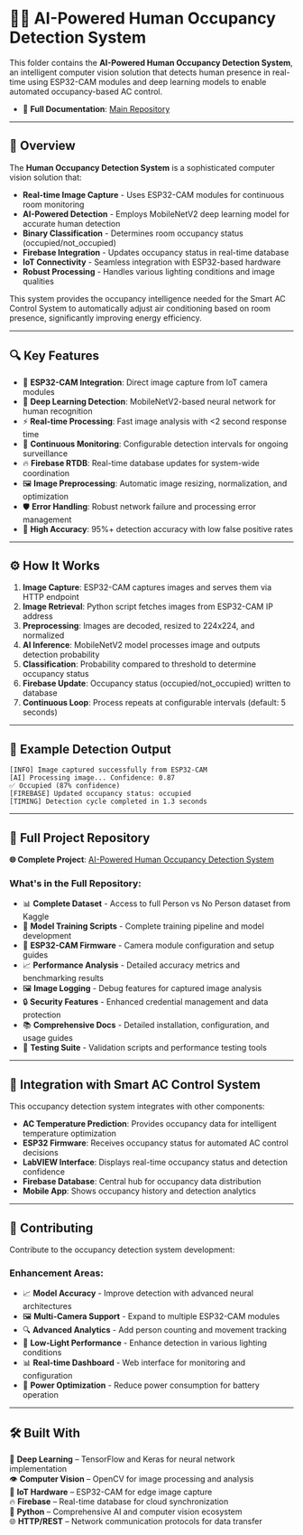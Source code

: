 # 🕵️‍♂️ AI-Powered Human Occupancy Detection System

This folder contains the **AI-Powered Human Occupancy Detection System**, an intelligent computer vision solution that detects human presence in real-time using ESP32-CAM modules and deep learning models to enable automated occupancy-based AC control.

- 🔗 **Full Documentation**: [Main Repository](https://github.com/SahanUday/AI-powered-human-occupancy-detection-system)

---

## 📌 Overview

The **Human Occupancy Detection System** is a sophisticated computer vision solution that:

* **Real-time Image Capture** - Uses ESP32-CAM modules for continuous room monitoring
* **AI-Powered Detection** - Employs MobileNetV2 deep learning model for accurate human detection
* **Binary Classification** - Determines room occupancy status (occupied/not_occupied)
* **Firebase Integration** - Updates occupancy status in real-time database
* **IoT Connectivity** - Seamless integration with ESP32-based hardware
* **Robust Processing** - Handles various lighting conditions and image qualities

This system provides the occupancy intelligence needed for the Smart AC Control System to automatically adjust air conditioning based on room presence, significantly improving energy efficiency.

---

## 🔍 Key Features

* 📸 **ESP32-CAM Integration**: Direct image capture from IoT camera modules
* 🧠 **Deep Learning Detection**: MobileNetV2-based neural network for human recognition
* ⚡ **Real-time Processing**: Fast image analysis with <2 second response time
* 🔄 **Continuous Monitoring**: Configurable detection intervals for ongoing surveillance
* 🔥 **Firebase RTDB**: Real-time database updates for system-wide coordination
* 🖼️ **Image Preprocessing**: Automatic image resizing, normalization, and optimization
* 🛡️ **Error Handling**: Robust network failure and processing error management
* 🎯 **High Accuracy**: 95%+ detection accuracy with low false positive rates

---

## ⚙️ How It Works

1. **Image Capture**: ESP32-CAM captures images and serves them via HTTP endpoint
2. **Image Retrieval**: Python script fetches images from ESP32-CAM IP address
3. **Preprocessing**: Images are decoded, resized to 224x224, and normalized
4. **AI Inference**: MobileNetV2 model processes image and outputs detection probability
5. **Classification**: Probability compared to threshold to determine occupancy status
6. **Firebase Update**: Occupancy status (occupied/not_occupied) written to database
7. **Continuous Loop**: Process repeats at configurable intervals (default: 5 seconds)

---

## 🧪 Example Detection Output

```
[INFO] Image captured successfully from ESP32-CAM
[AI] Processing image... Confidence: 0.87
✅ Occupied (87% confidence)
[FIREBASE] Updated occupancy status: occupied
[TIMING] Detection cycle completed in 1.3 seconds
```

---

## 🔗 Full Project Repository

**🌐 Complete Project**: [AI-Powered Human Occupancy Detection System](https://github.com/SahanUday/AI-powered-human-occupancy-detection-system)

### **What's in the Full Repository:**
- 📊 **Complete Dataset** - Access to full Person vs No Person dataset from Kaggle
- 🧠 **Model Training Scripts** - Complete training pipeline and model development
- 🔧 **ESP32-CAM Firmware** - Camera module configuration and setup guides
- 📈 **Performance Analysis** - Detailed accuracy metrics and benchmarking results
- 🖼️ **Image Logging** - Debug features for captured image analysis
- 🔒 **Security Features** - Enhanced credential management and data protection
- 📚 **Comprehensive Docs** - Detailed installation, configuration, and usage guides
- 🧪 **Testing Suite** - Validation scripts and performance testing tools

---

## 🔄 Integration with Smart AC Control System

This occupancy detection system integrates with other components:

- **AC Temperature Prediction**: Provides occupancy data for intelligent temperature optimization
- **ESP32 Firmware**: Receives occupancy status for automated AC control decisions  
- **LabVIEW Interface**: Displays real-time occupancy status and detection confidence
- **Firebase Database**: Central hub for occupancy data distribution
- **Mobile App**: Shows occupancy history and detection analytics

---

## 🤝 Contributing

Contribute to the occupancy detection system development:

### **Enhancement Areas:**
- 📈 **Model Accuracy** - Improve detection with advanced neural architectures
- 🖼️ **Multi-Camera Support** - Expand to multiple ESP32-CAM modules
- 🔍 **Advanced Analytics** - Add person counting and movement tracking
- 🌙 **Low-Light Performance** - Enhance detection in various lighting conditions
- 📊 **Real-time Dashboard** - Web interface for monitoring and configuration
- 🔋 **Power Optimization** - Reduce power consumption for battery operation

---

## 🛠️ Built With

🧠 **Deep Learning** – TensorFlow and Keras for neural network implementation  
👁️ **Computer Vision** – OpenCV for image processing and analysis  
📱 **IoT Hardware** – ESP32-CAM for edge image capture  
🔥 **Firebase** – Real-time database for cloud synchronization  
🐍 **Python** – Comprehensive AI and computer vision ecosystem  
🌐 **HTTP/REST** – Network communication protocols for data transfer
